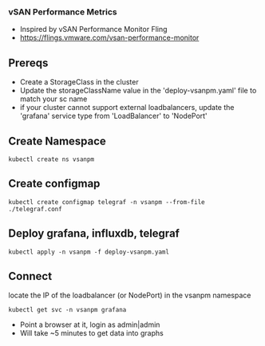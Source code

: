 ### vSAN Performance Metrics
* Inspired by vSAN Performance Monitor Fling
* https://flings.vmware.com/vsan-performance-monitor


## Prereqs
* Create a StorageClass in the cluster
* Update the storageClassName value in the 'deploy-vsanpm.yaml' file to match your sc name
* if your cluster cannot support external loadbalancers, update the 'grafana' service type from 'LoadBalancer' to 'NodePort'

## Create Namespace
```
kubectl create ns vsanpm
```
## Create configmap
```
kubectl create configmap telegraf -n vsanpm --from-file ./telegraf.conf
```

## Deploy grafana, influxdb, telegraf
```
kubectl apply -n vsanpm -f deploy-vsanpm.yaml
```

## Connect
locate the IP of the loadbalancer (or NodePort) in the vsanpm namespace
```
kubectl get svc -n vsanpm grafana
```

* Point a browser at it, login as admin|admin
* Will take ~5 minutes to get data into graphs
